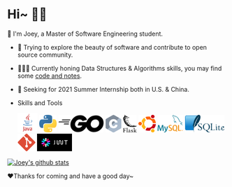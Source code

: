 # Hi~ 👋🏻

📖 I'm Joey, a Master of Software Engineering student.

- 🌁 Trying to explore the beauty of software and contribute to open source community.

- 👨🏻‍💻 Currently honing Data Structures & Algorithms skills, you may find some [code and notes](https://github.com/joey66666/Codeyard).

- 👀 Seeking for 2021 Summer Internship both in U.S. & China.

- Skills and Tools

  <code><img height="45" src="https://github.com/joey66666/joey66666/blob/master/assets/java.svg"></code>
  <code><img height="40" src="https://github.com/joey66666/joey66666/blob/master/assets/python.svg"></code>
  <code><img height="40" src="https://github.com/joey66666/joey66666/blob/master/assets/go.svg"></code>
  <code><img height="40" src="https://github.com/joey66666/joey66666/blob/master/assets/c.svg"></code>
  <code><img height="40" src="https://github.com/joey66666/joey66666/blob/master/assets/flask.svg"></code>
  <code><img height="40" src="https://github.com/joey66666/joey66666/blob/master/assets/ubuntu.svg"></code>
  <code><img height="40" src="https://github.com/joey66666/joey66666/blob/master/assets/mysql.svg"></code>
  <code><img height="40" src="https://github.com/joey66666/joey66666/blob/master/assets/sqlite.svg"></code>
  <code><img height="40" src="https://github.com/joey66666/joey66666/blob/master/assets/git.svg"></code>
  <code><img height="40" src="https://github.com/joey66666/joey66666/blob/master/assets/jwt.svg"></code>

[![Joey's github stats](https://github-readme-stats-rho.vercel.app/api?username=joey66666&show_icons=true&title_color=fff&icon_color=79ff97&text_color=9f9f9f&bg_color=151515)](https://github.com/joey66666)

❤Thanks for coming and have a good day~
